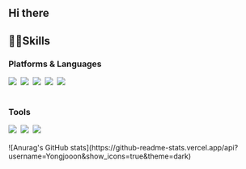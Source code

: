## Hi there

<h2>👊🏿Skills</h2>
<h3>Platforms & Languages</h3>
<div>
  <img src="https://img.shields.io/badge/Spring-6DB33F?style=flat-square&logo=Spring&logoColor=white"/>&nbsp
  <img src="https://img.shields.io/badge/JavaScrpit-F7DF1E?style=flat-square&logo=JavaScript&logoColor=white"/>&nbsp
  <img src="https://img.shields.io/badge/Vue.js-4FC08D?style=flat-square&logo=Vue.js&logoColor=white"/>&nbsp
  <img src="https://img.shields.io/badge/TailwindCSS-06B6D4?style=flat-square&logo=tailwindcss&logoColor=white"/>&nbsp
  <img src="https://img.shields.io/badge/MySQL-4479A1?style=flat-square&logo=MySQL&logoColor=white"/>&nbsp
</div>
<br/>

<h3>Tools</h3>
<div>
  <img src="https://img.shields.io/badge/IntelliJ IDEA-000000?style=flat-square&logo=intellijidea&logoColor=white"/>&nbsp
  <img src="https://img.shields.io/badge/Git-F05032?style=flat-square&logo=Git&logoColor=white"/>&nbsp
  <img src="https://img.shields.io/badge/Jira-0052CC?style=flat-square&logo=Jira&logoColor=white"/>&nbsp
</div>
<br/>
![Anurag's GitHub stats](https://github-readme-stats.vercel.app/api?username=Yongjooon&show_icons=true&theme=dark)
<!--
**Yongjooon/Yongjooon** is a ✨ _special_ ✨ repository because its `README.md` (this file) appears on your GitHub profile.

Here are some ideas to get you started:

- 🔭 I’m currently working on ...
- 🌱 I’m currently learning ...
- 👯 I’m looking to collaborate on ...
- 🤔 I’m looking for help with ...
- 💬 Ask me about ...
- 📫 How to reach me: ...
- 😄 Pronouns: ...
- ⚡ Fun fact: ...
-->
